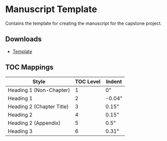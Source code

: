 # Manuscript Template

Contains the template for creating the manuscript for the capstone project.

## Downloads

- [Template](https://github.com/BSIT-Caprock/Manuscript-Template/raw/main/Template.dotx)

## TOC Mappings

| Style                      | TOC Level | Indent  |
|----------------------------|-----------|---------|
| Heading 1 (Non-Chapter)    | 1         | 0"      |
| Heading 1                  | 2         | -0.04"  |
| Heading 2 (Chapter Title)  | 3         | 0.15"   |
| Heading 2                  | 4         | 0.15"   |
| Heading 2 (Appendix)       | 5         | 0.5"    |
| Heading 3                  | 6         | 0.31"   |
